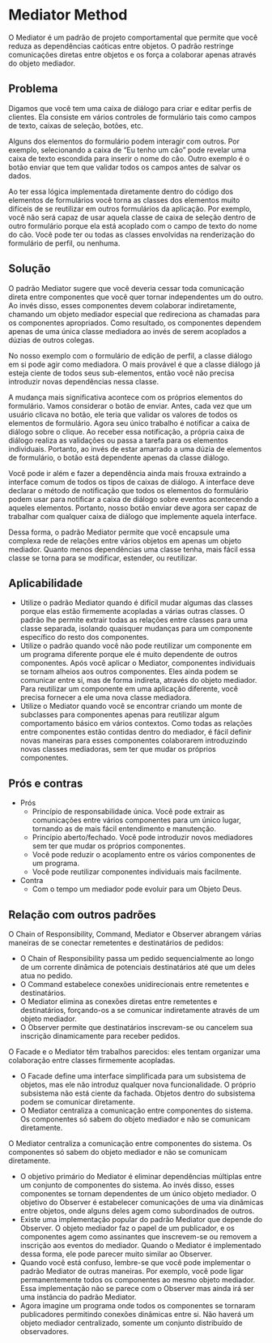 # Mediator Method
O Mediator é um padrão de projeto comportamental que permite que você reduza as dependências caóticas entre objetos. O padrão restringe comunicações diretas entre objetos e os força a colaborar apenas através do objeto mediador.

## Problema
Digamos que você tem uma caixa de diálogo para criar e editar perfis de clientes. Ela consiste em vários controles de formulário tais como campos de texto, caixas de seleção, botões, etc.

Alguns dos elementos do formulário podem interagir com outros. Por exemplo, selecionando a caixa de “Eu tenho um cão” pode revelar uma caixa de texto escondida para inserir o nome do cão. Outro exemplo é o botão enviar que tem que validar todos os campos antes de salvar os dados.

Ao ter essa lógica implementada diretamente dentro do código dos elementos de formulários você torna as classes dos elementos muito difíceis de se reutilizar em outros formulários da aplicação. Por exemplo, você não será capaz de usar aquela classe de caixa de seleção dentro de outro formulário porque ela está acoplado com o campo de texto do nome do cão. Você pode ter ou todas as classes envolvidas na renderização do formulário de perfil, ou nenhuma.

## Solução
O padrão Mediator sugere que você deveria cessar toda comunicação direta entre componentes que você quer tornar independentes um do outro. Ao invés disso, esses componentes devem colaborar indiretamente, chamando um objeto mediador especial que redireciona as chamadas para os componentes apropriados. Como resultado, os componentes dependem apenas de uma única classe mediadora ao invés de serem acoplados a dúzias de outros colegas.

No nosso exemplo com o formulário de edição de perfil, a classe diálogo em si pode agir como mediadora. O mais provável é que a classe diálogo já esteja ciente de todos seus sub-elementos, então você não precisa introduzir novas dependências nessa classe.

A mudança mais significativa acontece com os próprios elementos do formulário. Vamos considerar o botão de enviar. Antes, cada vez que um usuário clicava no botão, ele teria que validar os valores de todos os elementos de formulário. Agora seu único trabalho é notificar a caixa de diálogo sobre o clique. Ao receber essa notificação, a própria caixa de diálogo realiza as validações ou passa a tarefa para os elementos individuais. Portanto, ao invés de estar amarrado a uma dúzia de elementos de formulário, o botão está dependente apenas da classe diálogo.

Você pode ir além e fazer a dependência ainda mais frouxa extraindo a interface comum de todos os tipos de caixas de diálogo. A interface deve declarar o método de notificação que todos os elementos do formulário podem usar para notificar a caixa de diálogo sobre eventos acontecendo a aqueles elementos. Portanto, nosso botão enviar deve agora ser capaz de trabalhar com qualquer caixa de diálogo que implemente aquela interface.

Dessa forma, o padrão Mediator permite que você encapsule uma complexa rede de relações entre vários objetos em apenas um objeto mediador. Quanto menos dependências uma classe tenha, mais fácil essa classe se torna para se modificar, estender, ou reutilizar.

## Aplicabilidade
- Utilize o padrão Mediator quando é difícil mudar algumas das classes porque elas estão firmemente acopladas a várias outras classes. O padrão lhe permite extrair todas as relações entre classes para uma classe separada, isolando quaisquer mudanças para um componente específico do resto dos componentes.
- Utilize o padrão quando você não pode reutilizar um componente em um programa diferente porque ele é muito dependente de outros componentes. Após você aplicar o Mediator, componentes individuais se tornam alheios aos outros componentes. Eles ainda podem se comunicar entre si, mas de forma indireta, através do objeto mediador. Para reutilizar um componente em uma aplicação diferente, você precisa fornecer a ele uma nova classe mediadora.
- Utilize o Mediator quando você se encontrar criando um monte de subclasses para componentes apenas para reutilizar algum comportamento básico em vários contextos. Como todas as relações entre componentes estão contidas dentro do mediador, é fácil definir novas maneiras para esses componentes colaborarem introduzindo novas classes mediadoras, sem ter que mudar os próprios componentes.

## Prós e contras
 - Prós
    - Princípio de responsabilidade única. Você pode extrair as comunicações entre vários componentes para um único lugar, tornando as de mais fácil entendimento e manutenção.
    - Princípio aberto/fechado. Você pode introduzir novos mediadores sem ter que mudar os próprios componentes.
    - Você pode reduzir o acoplamento entre os vários componentes de um programa.
    - Você pode reutilizar componentes individuais mais facilmente.
 - Contra
    - Com o tempo um mediador pode evoluir para um Objeto Deus.

## Relação com outros padrões
O Chain of Responsibility, Command, Mediator e Observer abrangem várias maneiras de se conectar remetentes e destinatários de pedidos:
 - O Chain of Responsibility passa um pedido sequencialmente ao longo de um corrente dinâmica de potenciais destinatários até que um deles atua no pedido.
 - O Command estabelece conexões unidirecionais entre remetentes e destinatários.
 - O Mediator elimina as conexões diretas entre remetentes e destinatários, forçando-os a se comunicar indiretamente através de um objeto mediador.
 - O Observer permite que destinatários inscrevam-se ou cancelem sua inscrição dinamicamente para receber pedidos.

O Facade e o Mediator têm trabalhos parecidos: eles tentam organizar uma colaboração entre classes firmemente acopladas.
 - O Facade define uma interface simplificada para um subsistema de objetos, mas ele não introduz qualquer nova funcionalidade. O próprio subsistema não está ciente da fachada. Objetos dentro do subsistema podem se comunicar diretamente.
 - O Mediator centraliza a comunicação entre componentes do sistema. Os componentes só sabem do objeto mediador e não se comunicam diretamente.

O Mediator centraliza a comunicação entre componentes do sistema. Os componentes só sabem do objeto mediador e não se comunicam diretamente.
 - O objetivo primário do Mediator é eliminar dependências múltiplas entre um conjunto de componentes do sistema. Ao invés disso, esses componentes se tornam dependentes de um único objeto mediador. O objetivo do Observer é estabelecer comunicações de uma via dinâmicas entre objetos, onde alguns deles agem como subordinados de outros.
 - Existe uma implementação popular do padrão Mediator que depende do Observer. O objeto mediador faz o papel de um publicador, e os componentes agem como assinantes que inscrevem-se ou removem a inscrição aos eventos do mediador. Quando o Mediator é implementado dessa forma, ele pode parecer muito similar ao Observer.
 - Quando você está confuso, lembre-se que você pode implementar o padrão Mediator de outras maneiras. Por exemplo, você pode ligar permanentemente todos os componentes ao mesmo objeto mediador. Essa implementação não se parece com o Observer mas ainda irá ser uma instância do padrão Mediator.
 - Agora imagine um programa onde todos os componentes se tornaram publicadores permitindo conexões dinâmicas entre si. Não haverá um objeto mediador centralizado, somente um conjunto distribuído de observadores.